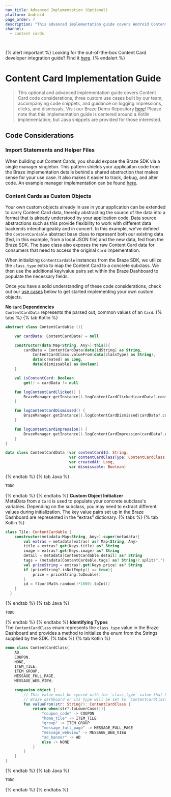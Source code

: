 ```yaml
---
nav_title: Advanced Implementation (Optional)
platform: Android
page_order: 7
description: "This advanced implementation guide covers Android Content Card code considerations, three use cases built by our team, accompanying code snippets, and guidance on logging impressions, clicks, and dismissals."
channel:
  - content cards

---
```


{% alert important %}
Looking for the out-of-the-box Content Card developer integration guide? Find it [here]({{site.baseurl}}/developer_guide/platform_integration_guides/android/content_cards/data_model/).
{% endalert %}

# Content Card Implementation Guide

> This optional and advanced implementation guide covers Content Card code considerations, three custom use cases built by our team, accompanying code snippets, and guidance on logging impressions, clicks, and dismissals. Visit our Braze Demo Repository [here](FIXME)! Please note that this implementation guide is centered around a Kotlin implementation, but Java snippets are provided for those interested.

## Code Considerations

### Import Statements and Helper Files

When building out Content Cards, you should expose the Braze SDK via a single manager singleton. This pattern shields your applicaiton code from the Braze implementation details behind a shared abstraction that makes sense for your use case. It also makes it easier to track, debug, and alter code. An example manager implementation can be found [here](FIXME).

### Content Cards as Custom Objects

Your own custom objects already in use in your application can be extended to carry Content Card data, thereby abstracting the source of the data into a format that is already understood by your application code. Data source abstractions such as this provide flexibility to work with different data backends interchangeably and in concert. In this example, we've defined the `ContentCardable` abstract base class to represent both our existing data (fed, in this example, from a local JSON file) and the new data, fed from the Braze SDK. The base class also exposes the raw Content Card data for consumers that need to access the original `Card` impementation.

When initializing `ContentCardable` instances from the Braze SDK, we utilize the `class_type` extra to map the Content Card to a concrete subclass. We then use the additional key/value pairs set within the Braze Dashboard to populate the necessary fields.

 Once you have a solid understanding of these code considerations, check out our [use cases](#sample-use-cases) below to get started implementing your own custom objects.

__No `Card` Dependencies__<br>
`ContentCardData` represents the parsed out, common values of an `Card`.
{% tabs %}
{% tab Kotlin %}


```kotlin
abstract class ContentCardable (){

    var cardData: ContentCardData? = null

    constructor(data:Map<String, Any>):this(){
        cardData = ContentCardData(data[idString] as String,
            ContentCardClass.valueFrom(data[classType] as String),
            data[created] as Long,
            data[dismissable] as Boolean)
    }

    val isContentCard: Boolean
        get() = cardData != null

    fun logContentCardClicked() {
        BrazeManager.getInstance().logContentCardClicked(cardData?.contentCardId)
    }

    fun logContentCardDismissed() {
        BrazeManager.getInstance().logContentCardDismissed(cardData?.contentCardId)
    }

    fun logContentCardImpression() {
        BrazeManager.getInstance().logContentCardImpression(cardData?.contentCardId)
    }
}

data class ContentCardData (var contentCardId: String,
                            var contentCardClassType: ContentCardClass,
                            var createdAt: Long,
                            var dismissable: Boolean)
```
{% endtab %}
{% tab Java %}


```java
TODO
```
{% endtab %}
{% endtabs %}
__Custom Object Initializer__<br>
MetaData from a `Card` is used to populate your concrete subclass's variables. Depending on the subclass, you may need to extract different values during initialization. The key value pairs set up in the Braze Dashboard are represented in the “extras” dictionary.
{% tabs %}
{% tab Kotlin %}
```kotlin
class Tile: ContentCardable {
    constructor(metadata:Map<String, Any>):super(metadata){
        val extras = metadata[extras] as? Map<String, Any>
        title = extras?.get(Keys.title) as? String
        image = extras?.get(Keys.image) as? String
        detail = metadata[ContentCardable.detail] as? String
        tags = (metadata[ContentCardable.tags] as? String)?.split(",")
        val priceString = extras?.get(Keys.price) as? String
        if (priceString?.isNotEmpty() == true){
            price = priceString.toDouble()
        }
        id = floor(Math.random()*1000).toInt()
    }
  }
```
{% endtab %}
{% tab Java %}
```java
TODO
```
{% endtab %}
{% endtabs %}
__Identifying Types__<br>
The `ContentCardClass` enum represents the `class_type` value in the Braze Dashboard and provides a method to initialize the enum from the Strings supplied by the SDK.
{% tabs %}
{% tab Kotlin %}
```kotlin
enum class ContentCardClass{
    AD,
    COUPON,
    NONE,
    ITEM_TILE,
    ITEM_GROUP,
    MESSAGE_FULL_PAGE,
    MESSAGE_WEB_VIEW;

    companion object {
        // This value must be synced with the `class_type` value that has been set up in your
        // Braze dashboard or its type will be set to `ContentCardClassType.none.`
        fun valueFrom(str: String?): ContentCardClass {
            return when(str?.toLowerCase()){
                "coupon_code" -> COUPON
                "home_tile" -> ITEM_TILE
                "group" -> ITEM_GROUP
                "message_full_page" -> MESSAGE_FULL_PAGE
                "message_webview" -> MESSAGE_WEB_VIEW
                "ad_banner" -> AD
                else -> NONE
            }
        }
    }
}
```
{% endtab %}
{% tab Java %}
```java
TODO
```
{% endtab %}
{% endtabs %}

